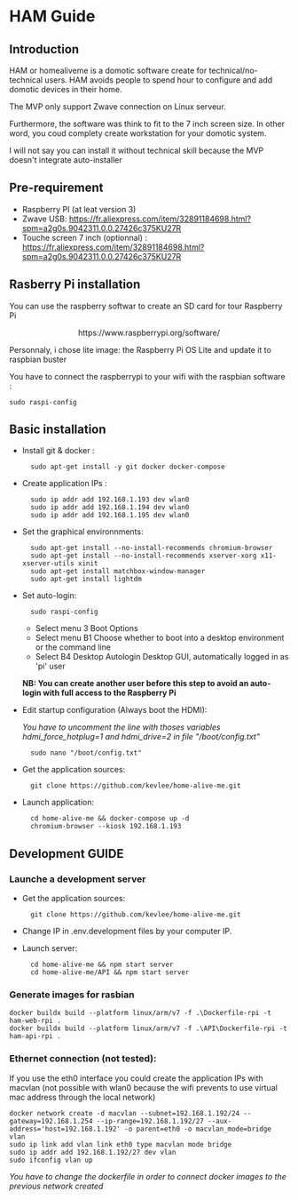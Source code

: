 # HAM Guide

## Introduction

HAM or homealiveme is a domotic software create for technical/no-technical users. HAM avoids people to spend hour to
configure and add domotic devices in their home.

The MVP only support Zwave connection on Linux serveur.

Furthermore, the software was think to fit to the 7 inch screen size. In other word, you coud complety create
workstation for your domotic system.

I will not say you can install it without technical skill because the MVP doesn't integrate auto-installer

## Pre-requirement

- Raspberry PI (at leat version 3)
- Zwave USB: https://fr.aliexpress.com/item/32891184698.html?spm=a2g0s.9042311.0.0.27426c375KU27R
- Touche screen 7 inch (optionnal) : https://fr.aliexpress.com/item/32891184698.html?spm=a2g0s.9042311.0.0.27426c375KU27R

## Rasberry Pi installation

You can use the raspberry softwar to create an SD card for tour Raspberry Pi

<div align="center"> https://www.raspberrypi.org/software/ </div>

Personnaly, i chose lite image: the Raspberry Pi OS Lite and update it to raspbian buster

You have to connect the raspberrypi to your wifi with the raspbian software :

	sudo raspi-config


## Basic installation

- Install git & docker :

		sudo apt-get install -y git docker docker-compose

- Create application IPs :
		
		sudo ip addr add 192.168.1.193 dev wlan0
		sudo ip addr add 192.168.1.194 dev wlan0
		sudo ip addr add 192.168.1.195 dev wlan0

- Set the graphical environnments:


		sudo apt-get install --no-install-recommends chromium-browser
		sudo apt-get install --no-install-recommends xserver-xorg x11-xserver-utils xinit
		sudo apt-get install matchbox-window-manager
		sudo apt-get install lightdm


- Set auto-login:

		sudo raspi-config
	- Select menu 3 Boot Options
	- Select menu B1 Choose whether to boot into a desktop environment or the command line 
	- Select B4 Desktop Autologin Desktop GUI, automatically logged in as 'pi' user

	**NB: You can create another user before this step to avoid an
	auto-login with full access to the Raspberry Pi**

- Edit startup configuration (Always boot the HDMI):

	*You have to uncomment the line with thoses variables 
	hdmi_force_hotplug=1 and hdmi_drive=2 in file "/boot/config.txt"*

		sudo nano "/boot/config.txt"

- Get the application sources:

		git clone https://github.com/kevlee/home-alive-me.git

- Launch application:

		cd home-alive-me && docker-compose up -d
		chromium-browser --kiosk 192.168.1.193


## Development GUIDE


### Launche a development server

- Get the application sources:

		git clone https://github.com/kevlee/home-alive-me.git

- Change IP in .env.development files by your computer IP.
- Launch server:

		cd home-alive-me && npm start server
		cd home-alive-me/API && npm start server
  


### Generate images for rasbian

	docker buildx build --platform linux/arm/v7 -f .\Dockerfile-rpi -t ham-web-rpi .
	docker buildx build --platform linux/arm/v7 -f .\API\Dockerfile-rpi -t ham-api-rpi .

### Ethernet connection (not tested):

If you use the eth0 interface you could create the application IPs with macvlan (not possible with wlan0 because the wifi
prevents to use virtual mac address through the local network)

	docker network create -d macvlan --subnet=192.168.1.192/24 --gateway=192.168.1.254 --ip-range=192.168.1.192/27 --aux-address='host=192.168.1.192' -o parent=eth0 -o macvlan_mode=bridge vlan
	sudo ip link add vlan link eth0 type macvlan mode bridge
	sudo ip addr add 192.168.1.192/27 dev vlan
	sudo ifconfig vlan up

*You have to change the dockerfile in order to connect docker images to the previous network created*



